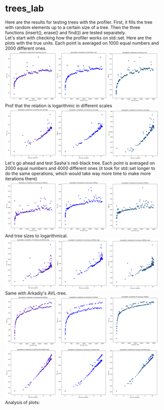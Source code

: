 # trees_lab

Here are the results for testing trees with the profiler. First, it fills the tree with random elements up to a certain size of a tree. Then the three functions (insert(), erase() and find()) are tested separately.
<br />
Let's start with checking how the profiler works on std::set. Here are the plots with the true units. Each point is averaged on 1000 equal numbers and 2000 different ones.
![picture](plots/set/set_lin.png)
Prof that the relation is logarithmic in different scales
![picture](plots/set/set_log.png)
Let's go ahead and test Sasha's red-black tree. Each point is averaged on 2000 equal numbers and 4000 different ones (it took for std::set longer to do the same operations, which would take way more time to make more iterations there)
![picture](plots/RBTree/rbtree_lin.png)
And tree sizes to logarithmical.
![picture](plots/RBTree/rbtree_log.png)
Same with Arkadiy's AVL-tree.
![picture](plots/AVLTree/avl_lin.png)
![picture](plots/AVLTree/avl_log.png)
Analysis of plots: 